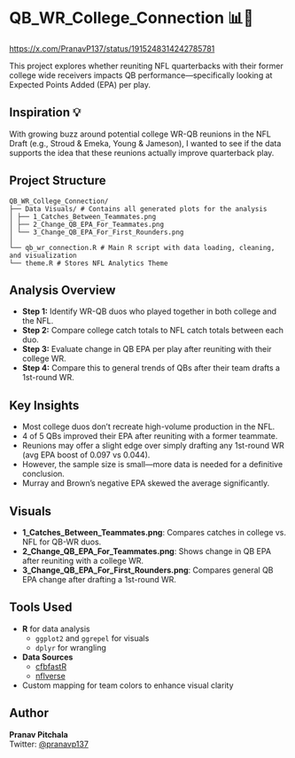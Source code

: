 # QB_WR_College_Connection 📊🏈

https://x.com/PranavP137/status/1915248314242785781

This project explores whether reuniting NFL quarterbacks with their former college wide receivers impacts QB performance—specifically looking at Expected Points Added (EPA) per play.

## Inspiration 💡
With growing buzz around potential college WR-QB reunions in the NFL Draft (e.g., Stroud & Emeka, Young & Jameson), I wanted to see if the data supports the idea that these reunions actually improve quarterback play.

## Project Structure
```
QB_WR_College_Connection/
├── Data Visuals/ # Contains all generated plots for the analysis 
│ ├── 1_Catches_Between_Teammates.png 
│ ├── 2_Change_QB_EPA_For_Teammates.png 
│ └── 3_Change_QB_EPA_For_First_Rounders.png 
│
└── qb_wr_connection.R # Main R script with data loading, cleaning, and visualization
└── theme.R # Stores NFL Analytics Theme
```

## Analysis Overview
- **Step 1:** Identify WR-QB duos who played together in both college and the NFL.
- **Step 2:** Compare college catch totals to NFL catch totals between each duo.
- **Step 3:** Evaluate change in QB EPA per play after reuniting with their college WR.
- **Step 4:** Compare this to general trends of QBs after their team drafts a 1st-round WR.

## Key Insights
- Most college duos don’t recreate high-volume production in the NFL.
- 4 of 5 QBs improved their EPA after reuniting with a former teammate.
- Reunions may offer a slight edge over simply drafting any 1st-round WR (avg EPA boost of 0.097 vs 0.044).
- However, the sample size is small—more data is needed for a definitive conclusion.
- Murray and Brown’s negative EPA skewed the average significantly.

## Visuals
- **1_Catches_Between_Teammates.png**: Compares catches in college vs. NFL for QB-WR duos.
- **2_Change_QB_EPA_For_Teammates.png**: Shows change in QB EPA after reuniting with a college WR.
- **3_Change_QB_EPA_For_First_Rounders.png**: Compares general QB EPA change after drafting a 1st-round WR.

## Tools Used
- **R** for data analysis
  - `ggplot2` and `ggrepel` for visuals
  - `dplyr` for wrangling
- **Data Sources**
  - [cfbfastR](https://github.com/sportsdataverse/cfbfastR)
  - [nflverse](https://github.com/nflverse/nflverse-data)
- Custom mapping for team colors to enhance visual clarity

## Author
**Pranav Pitchala**  
Twitter: [@pranavp137](https://x.com/PranavP137)
